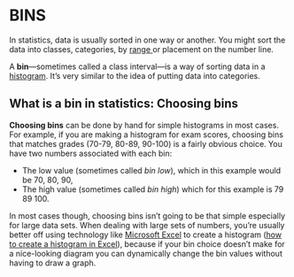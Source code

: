 # **BINS**

In statistics, data is usually sorted in one way or another. You might sort the data into classes, categories, by [range ](https://www.statisticshowto.com/probability-and-statistics/statistics-definitions/range-statistics/)or placement on the number line. 

A **bin**—sometimes called a class interval—is a way of sorting data in a [histogram](https://www.statisticshowto.com/probability-and-statistics/descriptive-statistics/histogram-make-chart/). It’s very similar to the idea of putting data into categories.

## What is a bin in statistics: Choosing bins

**Choosing bins** can be done by hand for simple  histograms in most cases. For example, if you are making a histogram for exam scores, choosing bins that matches grades (70-79, 80-89, 90-100)  is a fairly obvious choice. You have two numbers associated with each  bin: 

- The low value (sometimes called *bin low*), which in this example would be 70, 80, 90,
- The high value (sometimes called *bin high*) which for this example is 79 89 100.

In most cases though, choosing bins isn’t going to be that simple  especially for large data sets. When dealing with large sets of numbers, you’re usually better off using technology like [Microsoft Excel](https://office.microsoft.com/en-us/excel/) to create a histogram ([how to create a histogram in Excel](https://www.statisticshowto.com/probability-and-statistics/excel-statistics/histogram-in-excel/)), because if your bin choice doesn’t make for a nice-looking diagram you  can dynamically change the bin values without having to draw a graph.